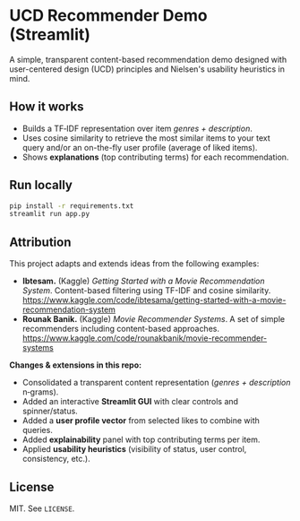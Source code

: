 
# UCD Recommender Demo (Streamlit)

A simple, transparent content-based recommendation demo designed with user-centered design (UCD) principles and Nielsen's usability heuristics in mind.

## How it works
- Builds a TF‑IDF representation over item *genres + description*.
- Uses cosine similarity to retrieve the most similar items to your text query and/or an on-the-fly user profile (average of liked items).
- Shows **explanations** (top contributing terms) for each recommendation.

## Run locally
```bash
pip install -r requirements.txt
streamlit run app.py
```

## Attribution
This project adapts and extends ideas from the following examples:

- **Ibtesam.** (Kaggle) *Getting Started with a Movie Recommendation System*. Content-based filtering using TF-IDF and cosine similarity. https://www.kaggle.com/code/ibtesama/getting-started-with-a-movie-recommendation-system
- **Rounak Banik.** (Kaggle) *Movie Recommender Systems*. A set of simple recommenders including content-based approaches. https://www.kaggle.com/code/rounakbanik/movie-recommender-systems

**Changes & extensions in this repo:**
- Consolidated a transparent content representation (*genres + description* n‑grams).
- Added an interactive **Streamlit GUI** with clear controls and spinner/status.
- Added a **user profile vector** from selected likes to combine with queries.
- Added **explainability** panel with top contributing terms per item.
- Applied **usability heuristics** (visibility of status, user control, consistency, etc.).

## License
MIT. See `LICENSE`.
